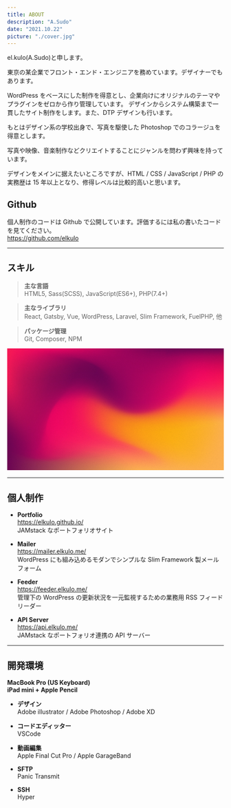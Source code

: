 ```yaml
---
title: ABOUT
description: "A.Sudo"
date: "2021.10.22"
picture: "./cover.jpg"
---
```


el.kulo(A.Sudo)と申します。

東京の某企業でフロント・エンド・エンジニアを務めています。デザイナーでもあります。

WordPress をベースにした制作を得意とし、企業向けにオリジナルのテーマやプラグインをゼロから作り管理しています。
デザインからシステム構築まで一貫したサイト制作をします。また、DTP デザインも行います。

もとはデザイン系の学校出身で、写真を駆使した Photoshop でのコラージュを得意とします。

写真や映像、音楽制作などクリエイトすることにジャンルを問わず興味を持っています。

デザインをメインに据えたいところですが、HTML / CSS / JavaScript / PHP の実務歴は 15 年以上となり、修得レベルは比較的高いと思います。

## Github

個人制作のコードは Github で公開しています。評価するには私の書いたコードを見てください。  
https://github.com/elkulo

---

## スキル

> **主な言語**  
> HTML5, Sass(SCSS), JavaScript(ES6+), PHP(7.4+)

> **主なライブラリ**  
> React, Gatsby, Vue, WordPress, Laravel, Slim Framework, FuelPHP, 他

> **パッケージ管理**  
> Git, Composer, NPM

![画像の埋込](cover.jpg)

---

## 個人制作

- **Portfolio**  
  https://elkulo.github.io/  
  JAMstack なポートフォリオサイト

- **Mailer**  
  https://mailer.elkulo.me/  
  WordPress にも組み込めるモダンでシンプルな Slim Framework 製メールフォーム

- **Feeder**  
  https://feeder.elkulo.me/  
  管理下の WordPress の更新状況を一元監視するための業務用 RSS フィードリーダー

- **API Server**  
  https://api.elkulo.me/  
  JAMstack なポートフォリオ連携の API サーバー

---

## 開発環境

**MacBook Pro (US Keyboard)**  
**iPad mini + Apple Pencil**

- **デザイン**  
  Adobe illustrator / Adobe Photoshop / Adobe XD

- **コードエディッター**  
  VSCode

- **動画編集**  
  Apple Final Cut Pro / Apple GarageBand

- **SFTP**  
  Panic Transmit

- **SSH**  
  Hyper
